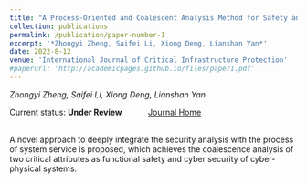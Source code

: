```yaml
---
title: "A Process-Oriented and Coalescent Analysis Method for Safety and Security in Railway Systems"
collection: publications
permalink: /publication/paper-number-1
excerpt: '*Zhongyi Zheng, Saifei Li, Xiong Deng, Lianshan Yan*'
date: 2022-8-12
venue: 'International Journal of Critical Infrastructure Protection'
#paperurl: 'http://academicpages.github.io/files/paper1.pdf'
---
```

*Zhongyi Zheng, Saifei Li, Xiong Deng, Lianshan Yan* <br>

Current status: **Under Review** &ensp;&ensp;&ensp;&ensp;&ensp;&ensp;[Journal Home](https://www.sciencedirect.com/journal/international-journal-of-critical-infrastructure-protection)
  
  <br>
A novel approach to deeply integrate the security analysis with the process of system service is proposed, which achieves the coalescence analysis of two critical attributes as functional safety and cyber security of cyber-physical systems.
